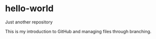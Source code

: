 # hello-world
Just another repository

This is my introduction to GitHub and managing files through branching.
